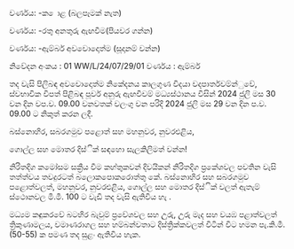වර්ණය: -ක ොළ (බලපෑමක් නැත)

වර්ණය: -රතු අනතුරු ඇඟවීම(පියවර ගන්න)

වර්ණය: -ඇම්බර් අවවොදොත්ම (සූදානම් වන්න)

නිවේදන අංකය : 01 WW/L/24/07/29/01 වර්ණය : ඇම්බර්

තද වැසි පිලිබඳ අවවොදොත්ම නිකේදනය කාලගුණ විදයා වදපාර්තවම්න්ුවේ, ස්වභාවික විපත් පිළිබඳ පූර්ව අනුරු ඇඟවීවම් මධ්‍යස්ථානය විසින් 2024 ජුලි මස 30 වන දින වප.ව. 09.00 වනවතක් වලංගු වන පරිදි 2024 ජුලි මස 29 වන දින ප.ව. 09.00 ට නිකුත් කරන ලදී.

බස්නොහිර, සබරගමුව පළොත් සහ මහනුවර, නුවරඑළිය,

ගොල්ල සහ මොතර දිස්ික් සඳහො සැලකිලිමත් වන්න!

නිරිතදිග කමෝසම සක්‍රීය වීම කහ්තුකවන් දිවයිකන් නිරිතදිග ප්‍රකේශවල පවතින වැසි තත්ත්වය තවදුරටත් බලොකපොකරොත්තු කේ. බස්නොහිර සහ සබරගමුව පළොත්වලත්, මහනුවර, නුවරඑළිය, ගොල්ල සහ මොතර දිස්ික් වලත් ඇතැම් ස්ථොනවල මි.මී. 100 ට වැඩි තද වැසි ඇතිවිය හැ .

මධ්‍යම කඳුකරවේ බටහිර බැවුම් ප්‍රවේශවල සහ උුරු, උුරු මැද සහ වයඹ පළාත්වලත් ත්‍රිකුණාමලය, වමාණරාගල සහ හම්බන්වතාට දිස්ත්‍රික්කවලත් විටින් විට හමන පැ.කි.මී. (50-55) ක පමණ තද සුළං ඇතිවිය හැක.
